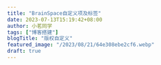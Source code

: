 ```yaml
---
title: "BrainSpace自定义项及标签"
date: 2023-07-13T15:19:42+08:00
author: 小茗同学
tags: ["博客搭建"]
blogTitle: "版权自定义"
featured_image: "/2023/08/21/64e308ebe2cf6.webp"
draft: true
---
```



